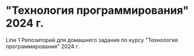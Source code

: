 # "Технология программирования" 2024 г.
Line 1
Репозиторий для домашнего задания по курсу "Технология программирования" 2024 г.
